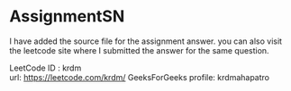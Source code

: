 # AssignmentSN

I have added the source file for the assignment answer.
you can also visit the leetcode site where I submitted the answer for the same question.

LeetCode ID : krdm   
url: https://leetcode.com/krdm/
GeeksForGeeks profile: krdmahapatro 
